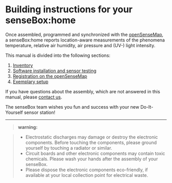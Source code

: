 # Building instructions for your senseBox:home

Once assembled, programmed and synchronized with the [openSenseMap](https://opensensemap.org), a senseBox:home reports location-aware measurements of the phenomena temperature, relative air humidity, air pressure and (UV-) light intensity.

This manual is divided into the following sections:

1. [Inventory](assembly01_inventory.md)
2. [Software installation and sensor testing](assembly02_software.md)
3. [Registration on the openSenseMap](assembly03_osem.md)
4. [Exemplary setup](assembly04_example.md)

If you have questions about the assembly, which are not answered in this manual, please [contact us](mailto:support@sensebox.de).

The senseBox team wishes you fun and success with your new Do-It-Yourself sensor station!

---

> **warning:**

> - Electrostatic discharges may damage or destroy the electronic components. Before touching the components, please ground yourself by touching a radiator or similar.
> - Circuit boards and other electronic components may contain toxic chemicals. Please wash your hands after the assembly of your senseBox.
> - Please dispose the electronic components eco-friendly, if available at your local collection point for electrical waste.
